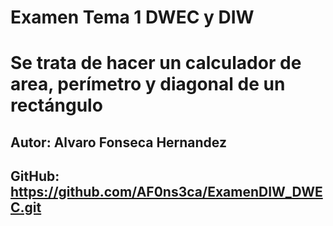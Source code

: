 # Examen Tema 1 DWEC y DIW
# Se trata de hacer un calculador de area, perímetro y diagonal de un rectángulo
## Autor: Alvaro Fonseca Hernandez
## GitHub: https://github.com/AF0ns3ca/ExamenDIW_DWEC.git